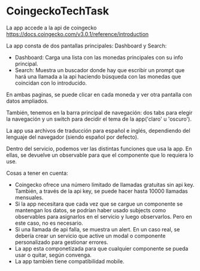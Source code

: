 # CoingeckoTechTask

La app accede a la api de coingecko https://docs.coingecko.com/v3.0.1/reference/introduction

La app consta de dos pantallas principales: Dashboard y Search:
 - Dashboard: Carga una lista con las monedas principales con su info principal.
 - Search: Muestra un buscador donde hay que escribir un prompt que hará una llamada a la api haciendo búsqueda con las monedas que coincidan con lo introducido.
   
En ambas paginas, se puede clicar en cada moneda y ver otra pantalla con datos ampliados.

También, tenemos en la barra principal de navegación: dos tabs para elegir la navegación y un switch para decidir el tema de la app('claro' u 'oscuro').

La app usa archivos de traducción para español e inglés, dependiendo del lenguaje del navegador (siendo español por defecto).

Dentro del servicio, podemos ver las distintas funciones que usa la app. En ellas, se devuelve un observable para que el componente que lo requiera lo use.

Cosas a tener en cuenta:
 - Coingecko ofrece una número limitado de llamadas gratuitas sin api key. También, a través de la api key, se puede hacer hasta 10000 llamadas mensuales.
 - Si la app necesitara que cada vez que se cargue un componente se mantengan los datos, se podrían haber usado subjects como observables para asignarlos en el servicio y luego observarlos. Pero en este caso, no es necesario.
 - Si una llamada de api falla, se muestra un alert. En un caso real, se debería crear un servicio que active un modal o componente personalizado para gestionar errores.
 - La app esta componetizada para que cualquier componente se pueda usar o quitar, según convenga.
 - La app también tiene compatibilidad mobile.

